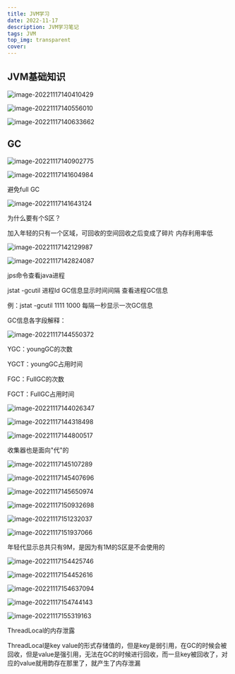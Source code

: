 ```yaml
---
title: JVM学习
date: 2022-11-17
description: JVM学习笔记
tags: JVM
top_img: transparent
cover: 
---
```




## JVM基础知识

![image-20221117140410429](https://cdn.jsdelivr.net/gh/liushuhuang/PicGo@main/img/image-20221117140410429.png)

![image-20221117140556010](D:\blog\liushuhuang.github.io\source\_posts\image-20221117140556010.png)

![image-20221117140633662](https://cdn.jsdelivr.net/gh/liushuhuang/PicGo@main/img/image-20221117140633662.png)

## GC

![image-20221117140902775](https://cdn.jsdelivr.net/gh/liushuhuang/PicGo@main/img/image-20221117140902775.png)

![image-20221117141604984](D:\blog\liushuhuang.github.io\source\_posts\image-20221117141604984.png)

避免full GC





![image-20221117141643124](D:\blog\liushuhuang.github.io\source\_posts\image-20221117141643124.png)

为什么要有个S区？

加入年轻的只有一个区域，可回收的空间回收之后变成了碎片  内存利用率低  





![image-20221117142129987](D:\blog\liushuhuang.github.io\source\_posts\image-20221117142129987.png)



![image-20221117142824087](D:\blog\liushuhuang.github.io\source\_posts\image-20221117142824087.png)









jps命令查看java进程

jstat -gcutil   进程Id  GC信息显示时间间隔   查看进程GC信息

例：jstat -gcutil  1111  1000  每隔一秒显示一次GC信息

GC信息各字段解释：

![image-20221117144550372](D:\blog\liushuhuang.github.io\source\_posts\image-20221117144550372.png)



YGC：youngGC的次数

YGCT：youngGC占用时间

FGC：FullGC的次数

FGCT：FullGC占用时间





![image-20221117144026347](D:\blog\liushuhuang.github.io\source\_posts\image-20221117144026347.png)





![image-20221117144318498](D:\blog\liushuhuang.github.io\source\_posts\image-20221117144318498.png)







![image-20221117144800517](D:\blog\liushuhuang.github.io\source\_posts\image-20221117144800517.png)

收集器也是面向"代"的







![image-20221117145107289](D:\blog\liushuhuang.github.io\source\_posts\image-20221117145107289.png)







![image-20221117145407696](D:\blog\liushuhuang.github.io\source\_posts\image-20221117145407696.png)

![image-20221117145650974](D:\blog\liushuhuang.github.io\source\_posts\image-20221117145650974.png)

![image-20221117150932698](D:\blog\liushuhuang.github.io\source\_posts\image-20221117150932698.png)

![image-20221117151232037](D:\blog\liushuhuang.github.io\source\_posts\image-20221117151232037.png)

![image-20221117151937066](D:\blog\liushuhuang.github.io\source\_posts\image-20221117151937066.png)

年轻代显示总共只有9M，是因为有1M的S区是不会使用的





![image-20221117154425746](D:\blog\liushuhuang.github.io\source\_posts\image-20221117154425746.png)

![image-20221117154452616](D:\blog\liushuhuang.github.io\source\_posts\image-20221117154452616.png)

![image-20221117154637094](D:\blog\liushuhuang.github.io\source\_posts\image-20221117154637094.png)

![image-20221117154744143](D:\blog\liushuhuang.github.io\source\_posts\image-20221117154744143.png)

![image-20221117155319163](D:\blog\liushuhuang.github.io\source\_posts\image-20221117155319163.png)





ThreadLocal的内存泄露

ThreadLocal是key value的形式存储值的，但是key是弱引用，在GC的时候会被回收，但是value是强引用，无法在GC的时候进行回收，而一旦key被回收了，对应的value就用韵存在那里了，就产生了内存泄漏
